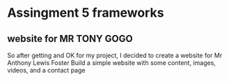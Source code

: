# Assingment 5 frameworks

## website for MR TONY GOGO
So after getting and OK for my project, I decided to create a website for Mr Anthony Lewis Foster
Build a simple website with some content, images, videos, and a contact page

